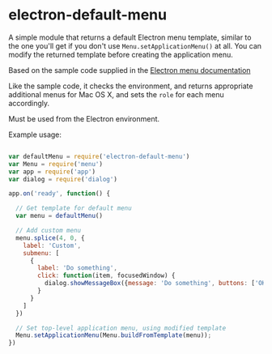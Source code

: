 # electron-default-menu

A simple module that returns a default Electron menu template, similar to the one you'll get if you don't use `Menu.setApplicationMenu()` at all.  You can modify the returned template before creating the application menu.

Based on the sample code supplied in the [Electron menu documentation](https://github.com/atom/electron/blob/master/docs/api/menu.md)

Like the sample code, it checks the environment, and returns appropriate additional menus for Mac OS X, and sets the `role` for each menu accordingly.

Must be used from the Electron environment.

Example usage:

```javascript

var defaultMenu = require('electron-default-menu')
var Menu = require('menu')
var app = require('app')
var dialog = require('dialog')

app.on('ready', function() {

  // Get template for default menu
  var menu = defaultMenu()

  // Add custom menu
  menu.splice(4, 0, {
    label: 'Custom',
    submenu: [
      {
        label: 'Do something',
        click: function(item, focusedWindow) {
          dialog.showMessageBox({message: 'Do something', buttons: ['OK'] })
        }
      }
    ]
  })

  // Set top-level application menu, using modified template
  Menu.setApplicationMenu(Menu.buildFromTemplate(menu));
})

```
